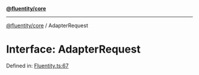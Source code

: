 [**@fluentity/core**](../README.md)

***

[@fluentity/core](../globals.md) / AdapterRequest

# Interface: AdapterRequest

Defined in: [Fluentity.ts:67](https://github.com/cedricpierre/fluentity-core/blob/1e69a8de935352455e2e344f5f8b480e30c89eda/src/Fluentity.ts#L67)
